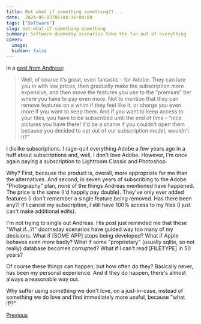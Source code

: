 ```yaml
---
title: But what if something something?!...
date:  2024-05-03T06:04:16-04:00
tags: ["Software"]
slug: but-what-if-something-something
summary: Software doomsday scenarios take the fun out of everything
cover:
  image: 
  hidden: false
---
```


In a [post from Andreas](https://82mhz.net/posts/2024/05/living-in-the-technological-past-part-2/):

> Well, of course it’s great, even fantastic - for Adobe. They can lure you in with low prices, then gradually make the subscription more expensive, and then move the features you use to the “premium” tier where you have to pay even more. Not to mention that they can remove features on a whim if they feel like it, or charge you even more if you want to keep them. And if you want to keep access to your files, you have to be subscribed until the end of time - “nice pictures you have there! It’d be a shame if you couldn’t open them because you decided to opt out of our subscription model, wouldn’t it?”

I dislike subscriptions. I rage-quit everything Adobe a few years ago in a huff about subscriptions and, well, I don't love Adobe. However, I'm once again paying a subscription to Lightroom Classic and Photoshop.

Why? First, because the product is, overall, more appropriate for me than the alternatives. And second, in seven years of subscribing to the Adobe "Photography" plan, none of the things Andreas mentioned have happened. The price is the same (I'd happily pay double). They've only ever added features (I don't remember a single feature being removed. Has there been any?) If I cancel my subscription, I still have 100% access to my files (I just can't make additional edits).

I'm not trying to single out Andreas. His post just reminded me that these "What if...?!" doomsday scenarios have guided way too many of my decisions. What if [SOME APP] stops being developed? What if Apple behaves *even more* badly? What if some "proprietary" (usually sqlite, so not really) database becomes corrupted? What if I can't read [FILETYPE] in 50 years?

Of course these things can happen, but how often do they? Basically never, has been my personal experience. And if they do happen, there's almost always a reasonable way out.

Why suffer using something we don't love, on a just-in-case, instead of something we do love and find immediately more useful, because "what if!?"

[Previous](/posts/2024/03/what-if-i-stopped-worrying-about-thing)

